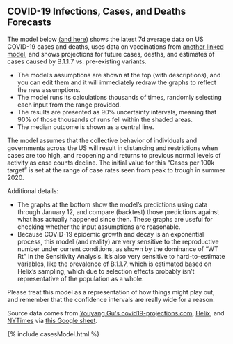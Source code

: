 ## COVID-19 Infections, Cases, and Deaths Forecasts

The model below [(and here)](https://my.causal.app/models/27282) shows the latest 7d average data on US COVID-19 cases and deaths, uses data on vaccinations from [another linked model](vaccine.html), and shows projections for future cases, deaths, and estimates of cases caused by B.1.1.7 vs. pre-existing variants.

* The model’s assumptions are shown at the top (with descriptions), and you can edit them and it will immediately redraw the graphs to reflect the new assumptions.
* The model runs its calculations thousands of times, randomly selecting each input from the range provided.
* The results are presented as 90% uncertainty intervals, meaning that 90% of those thousands of runs fell within the shaded areas.
* The median outcome is shown as a central line.

The model assumes that the collective behavior of individuals and governments across the US will result in distancing and restrictions when cases are too high, and reopening and returns to previous normal levels of activity as case counts decline. The initial value for this “Cases per 100k target” is set at the range of case rates seen from peak to trough in summer 2020.

Additional details:
* The graphs at the bottom show the model’s predictions using data through January 12, and compare (backtest) those predictions against what has actually happened since then. These graphs are useful for checking whether the input assumptions are reasonable.
* Because COVID-19 epidemic growth and decay is an exponential process, this model (and reality) are very sensitive to the reproductive number under current conditions, as shown by the dominance of “WT Rt” in the Sensitivity Analysis. It’s also very sensitive to hard-to-estimate variables, like the prevalence of B.1.1.7, which is estimated based on Helix’s sampling, which due to selection effects probably isn’t representative of the population as a whole.

Please treat this model as a representation of how things might play out, and remember that the confidence intervals are really wide for a reason.

Source data comes from [Youyang Gu's covid19-projections.com](https://covid19-projections.com), [Helix](https://github.com/myhelix/helix-covid19db), and [NYTimes](https://github.com/nytimes/covid-19-data) via [this Google sheet](https://docs.google.com/spreadsheets/d/11lgBxcW5jmxGV-osoFhnlAxgW6DzqZXzKdYuR43RbgA/edit).

{% include casesModel.html %}
